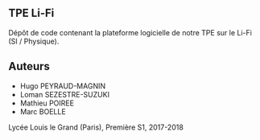 ## TPE Li-Fi

Dépôt de code contenant la plateforme logicielle de notre TPE sur le Li-Fi (SI / Physique).

## Auteurs
- Hugo PEYRAUD-MAGNIN
- Loman SEZESTRE-SUZUKI
- Mathieu POIREE
- Marc BOELLE

Lycée Louis le Grand (Paris), Première S1, 2017-2018